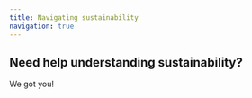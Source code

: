 ```yaml
---
title: Navigating sustainability
navigation: true
---
```


## Need help understanding sustainability?

We got you!
